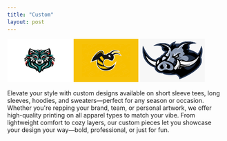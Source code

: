 ```yaml
---
title: "Custom"
layout: post
---
```


<img src="images/logo3.jpg" width="150" height="100">
<img src="images/logo1.png" width="150" height="100">
<img src="images/logo4.png" width="150" height="100">

Elevate your style with custom designs available on short sleeve tees, long sleeves, hoodies, and sweaters—perfect for any season or occasion. Whether you're repping your brand, team, or personal artwork, we offer high-quality printing on all apparel types to match your vibe. From lightweight comfort to cozy layers, our custom pieces let you showcase your design your way—bold, professional, or just for fun.
